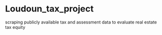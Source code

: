 # Loudoun_tax_project
scraping publicly available tax and assessment data to evaluate real estate tax equity
